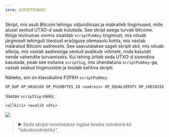 ```yaml
---
term: SCRIPTPUBKEY
---
```


Skript, mis asub Bitcoini tehingu väljundiosas ja määratleb tingimused, mille alusel seotud UTXO-d saab kulutada. See skript seega turvab bitcoine. Kõige levinumas vormis sisaldab `scriptPubKey` tingimust, mis nõuab järgmiselt tehingult tõestust eraõiguse olemasolu kohta, mis vastab määratud Bitcoini aadressile. See saavutatakse sageli skripti abil, mis nõuab allkirja, mis vastab aadressiga seotud avalikule võtmele, mida kasutati nende vahendite turvamiseks. Kui tehing üritab seda UTXO-d sisendina kasutada, peab see esitama `scriptSig`, mis ühendatuna `scriptPubKey`-ga, vastab seatud tingimustele ja toodab kehtiva skripti.

Näiteks, siin on klassikaline P2PKH `scriptPubKey`:

```text
OP_DUP OP_HASH160 OP_PUSHBYTES_20 <aadress> OP_EQUALVERIFY OP_CHECKSIG
```

Vastav `scriptSig` oleks:

```text
<allkiri> <avalik võti>
```

![](../../dictionnaire/assets/35.png)

> ► *Seda skripti nimetatakse inglise keeles mõnikord ka "lukustusskriptiks".*